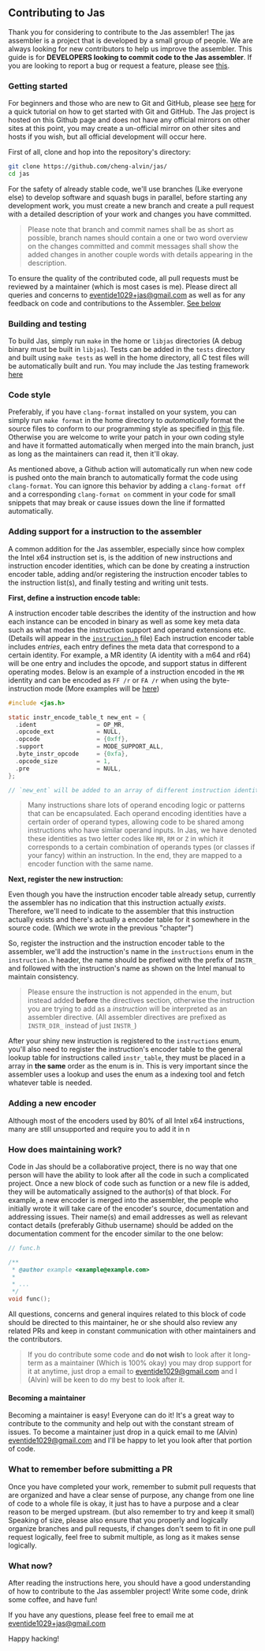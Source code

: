 ## Contributing to Jas

Thank you for considering to contribute to the Jas assembler! The jas assembler is a project that is developed by a
small group of people. We are always looking for new contributors to help us improve the assembler. This guide is 
for **DEVELOPERS looking to commit code to the Jas assembler**. If you are looking to report a bug or request a
feature, please see [this](https://github.com/cheng-alvin/jas/issues).

### Getting started
For beginners and those who are new to Git and GitHub, please see [here](https://guides.github.com/activities/hello-world/)
for a quick tutorial on how to get started with Git and GitHub. The Jas project is hosted on this Github page and does not have any official mirrors on other sites at this point, 
you may create a un-official mirror on other sites and hosts if you wish, but all official development will occur
here.

First of all, clone and hop into the repository's directory:

```sh
git clone https://github.com/cheng-alvin/jas/
cd jas
```

For the safety of already stable code, we'll use branches (Like everyone else) to develop software and squash bugs
in parallel, before starting any development work, you must create a new branch and create a pull request with a 
detailed description of your work and changes you have committed. 

> Please note that branch and commit names shall be as short as possible, branch names should contain a one or
> two word overview on the changes committed and commit messages shall show the added changes in another couple
> words with details appearing in the description.

To ensure the quality of the contributed code, all pull requests must be reviewed by a maintainer (which is most
cases is me). Please direct all queries and concerns to eventide1029+jas@gmail.com as well as for any feedback 
on code and contributions to the Assembler. [See below](https://github.com/cheng-alvin/jas/blob/contributing-guide-changes/CONTRIBUTING.md#how-does-maintaining-work)

### Building and testing
To build Jas, simply run `make` in the home or `libjas` directories (A debug binary must be built in `libjas`). 
Tests can be added in the `tests` directory and built using `make tests` as well in the home directory, all C 
test files will be automatically built and run. You may include the Jas testing framework [here](https://github.com/cheng-alvin/jas/blob/main/tests/test.h) 

### Code style
Preferably, if you have `clang-format` installed on your system, you can simply run `make format` in the home 
directory to *automatically* format the source files to conform to our programming style as specified in 
[this](https://github.com/cheng-alvin/jas/blob/main/.clang-format) file. Otherwise you are welcome to write
your patch in your own coding style and have it formatted automatically when merged into the main branch,
just as long as the maintainers can read it, then it'll okay.

As mentioned above, a Github action will automatically run when new code is pushed onto the main branch to
automatically format the code using `clang-format`. You can ignore this behavior by adding a `clang-format off`
and a corresponding `clang-format on` comment in your code for small snippets that may break or cause issues 
down the line if formatted automatically.

### Adding support for a instruction to the assembler
A common addition for the Jas assembler, especially since how complex the Intel x64 instruction set is, is the 
addition of new instructions and instruction encoder identities, which can be done by creating a instruction 
encoder table, adding and/or registering the instruction encoder tables to the instruction list(s), and finally testing 
and writing unit tests.

**First, define a instruction encode table:**

A instruction encoder table describes the identity of the instruction and how each instance can be encoded
in binary as well as some key meta data such as what modes the instruction support and operand extensions
etc. (Details will appear in the [`instruction.h`](https://github.com/cheng-alvin/jas/blob/main/libjas/include/instruction.h) file)
Each instruction encoder table includes *entries*, each entry defines the meta data that correspond to a certain
identity. For example, a MR identity (A identity with a m64 and r64) will be one entry and includes the 
opcode, and support status in different operating modes. Below is an example of a instruction encoded in the `MR` identity and can be encoded as `FF /r` or `FA /r` when using the byte-instruction mode (More examples will be [here](https://github.com/cheng-alvin/jas/blob/main/libjas/instruction.c))


```c
#include <jas.h>

static instr_encode_table_t new_ent = {
  .ident                 = OP_MR, 
  .opcode_ext            = NULL, 
  .opcode                = {0xff},
  .support               = MODE_SUPPORT_ALL,
  .byte_instr_opcode     = {0xfa},
  .opcode_size           = 1,
  .pre                   = NULL,
};

// `new_ent` will be added to an array of different instruction identities.

```

> Many instructions share lots of operand encoding logic or patterns that can be encapsulated. Each operand encoding identities have a certain order of operand types, allowing code to be shared among instructions who have similar operand inputs. In Jas, we have denoted these identities as  two letter codes like `MR`, `RM` or `Z` in which it corresponds to a certain combination of operands types (or classes if your fancy) within an instruction. In the end, they are mapped to a encoder function with the same name.

**Next, register the new instruction:**

Even though you have the instruction encoder table already setup, currently the assembler has no indication that
this instruction actually *exists*. Therefore, we'll need to indicate to the assembler that this instruction 
actually exists and there's actually a encoder table for it somewhere in the source code. (Which we wrote in the
previous "chapter")

So, register the instruction and the instruction encoder table to the assembler, we'll add the instruction's name
in the `instructions` enum in the `instruction.h` header, the name should be prefixed with the prefix of `INSTR_`
and followed with the instruction's name as shown on the Intel manual to maintain consistency. 

> Please ensure the instruction is not appended in the enum, but instead added **before** the directives section,
> otherwise the instruction you are trying to add as a *instruction* will be interpreted as an assembler directive. (All assembler directives are prefixed as `INSTR_DIR_` instead of just `INSTR_`)

After your shiny new instruction is registered to the `instructions` enum, you'll also need to register the instruction's
encoder table to the general lookup table for instructions called `instr_table`, they must be placed in a array in **the same** 
order as the enum is in. This is very important since the assembler uses a lookup and uses the enum as a indexing tool
and fetch whatever table is needed.

### Adding a new encoder
Although most of the encoders used by 80% of all Intel x64 instructions, many are still unsupported and require 
you to add it in n

### How does maintaining work?
Code in Jas should be a collaborative project, there is no way that one person will have the ability to look after
all the code in such a complicated project. Once a new block of code such as function or a new file is added, they
will be automatically assigned to the author(s) of that block. For example, a new encoder is merged into the assembler,
the people who initially wrote it will take care of the encoder's source, documentation and addressing issues. Their name(s)
and email addresses as well as relevant contact details (preferably Github username) should be added on the documentation
comment for the encoder similar to the one below:

```c
// func.h

/**
 * @author example <example@example.com>
 * 
 * ...
 */
void func(); 
```

All questions, concerns and general inquires related to this block of code should be directed to this maintainer,
he or she should also review any related PRs and keep in constant communication with other maintainers and the 
contributors.

> If you do contribute some code and **do not wish** to look after it long-term as a maintainer (Which is 100% okay)
> you may drop support for it at anytime, just drop a email to eventide1029@gmail.com and I (Alvin) will be keen to do my best to look after it.

#### Becoming a maintainer
Becoming a maintainer is easy! Everyone can do it! It's a great way to contribute to the community and help out 
with the constant stream of issues. To become a maintainer just drop in a quick email to me (Alvin) eventide1029@gmail.com
and I'll be happy to let you look after that portion of code.

### What to remember before submitting a PR
Once you have completed your work, remember to submit pull requests that are organized and have a clear sense of 
purpose, any change from one line of code to a whole file is okay, it just has to have a purpose and a clear 
reason to be merged upstream. (but also remember to try and keep it small) Speaking of size, please also ensure 
that you properly and logically organize branches and pull requests, if changes don't seem to fit in one pull
request logically, feel free to submit multiple, as long as it makes sense logically.

### What now?
After reading the instructions here, you should have a good understanding of how to contribute
to the Jas assembler project! Write some code, drink some coffee, and have fun!

If you have any questions, please feel free to email me at eventide1029+jas@gmail.com

Happy hacking!
